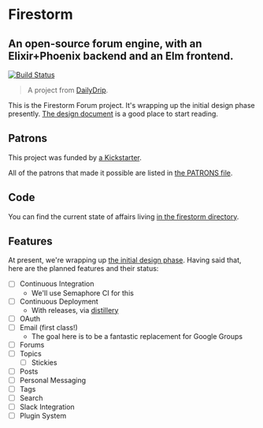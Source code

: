 # Firestorm
## An open-source forum engine, with an Elixir+Phoenix backend and an Elm frontend.
[![Build Status](https://semaphoreci.com/api/v1/dailydrip/firestorm/branches/master/badge.svg)](https://semaphoreci.com/dailydrip/firestorm)

> A project from [DailyDrip](https://www.dailydrip.com).

This is the Firestorm Forum project.  It's wrapping up the initial design phase
presently.  [The design document](design/README.md) is a good place to start
reading.

## Patrons

This project was funded by [a
Kickstarter](https://www.kickstarter.com/projects/1003377429/firestorm-an-open-source-forum-in-phoenix-from-eli).

All of the patrons that made it possible are listed in [the PATRONS
file](PATRONS.md).

## Code

You can find the current state of affairs living [in the firestorm
directory](./firestorm).

## Features

At present, we're wrapping up [the initial design phase](design/README.md). Having
said that, here are the planned features and their status:

- [ ] Continuous Integration
  - We'll use Semaphore CI for this
- [ ] Continuous Deployment
  - With releases, via [distillery](https://github.com/bitwalker/distillery)
- [ ] OAuth
- [ ] Email (first class!)
  - The goal here is to be a fantastic replacement for Google Groups
- [ ] Forums
- [ ] Topics
  - [ ] Stickies
- [ ] Posts
- [ ] Personal Messaging
- [ ] Tags
- [ ] Search
- [ ] Slack Integration
- [ ] Plugin System
